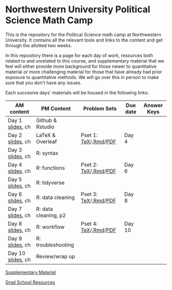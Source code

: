 # Northwestern University Political Science Math Camp
This is the repository for the Political Science math camp at Northwestern University. It contains all the relevant tools and links to the content and get through the allotted two weeks.

In this repository there is a page for each day of work, resources both related to and unrelated to this course, and supplementary material that we feel will either provide more background for those newer to quantitative material *or* more challenging material for those that have already had prior exposure to quantitative methods. We will go over this in person to make sure that you don't have any issues. 

Each succesive days' materials will be housed in the following links: 


| AM content            | PM Content        |  Problem Sets | Due date      | Answer Keys
| -------------         | -------------     | ------------- | ------------- |------------- |
Day 1 [slides](day1/README.md), ch | Github & Rstudio  | | |
Day 2 [slides](day2/README.md), ch  | LaTeX & Overleaf  | Pset 1: [TeX](updated-pset-1.tex)/[.Rmd](updated-pset-1-RMD.Rmd)/[PDF](updated-pset-1.pdf)|Day 4|
Day 3 [slides](day3/README.md), ch  | R: syntax         | ||
Day 4 [slides](day4/README.md), ch  | R: functions      | Pset 2: [TeX](updated-pset-2.tex)/[.Rmd](updated-pset-2-RMD.Rmd)/[PDF](updated-pset-2.pdf)|Day 6| 
Day 5 [slides](day5/README.md), ch  | R: tidyverse      | | |
Day 6 [slides](day6/README.md), ch  | R: data cleaning  | Pset 3: [TeX](updated-pset-3.tex)/[.Rmd](updated-pset-3-RMD.Rmd)/[PDF](updated-pset-3.pdf)| Day 8|
Day 7 [slides](day7/README.md), ch  | R: data cleaning, p2 || 
Day 8 [slides](day8/README.md), ch  | R: workflow       | Pset 4: [TeX](updated-pset-4.tex)/[.Rmd](updated-pset-4-RMD.Rmd)/[PDF](updated-pset-4.pdf)| Day 10
Day 9 [slides](day9/README.md), ch  | R: troubleshooting | |
Day 10 [slides](day_10/README.md), ch | Review/wrap up |||

[Supplementary Material](supplementary_material/README.md)

[Grad School Resources](resources/README.md)
